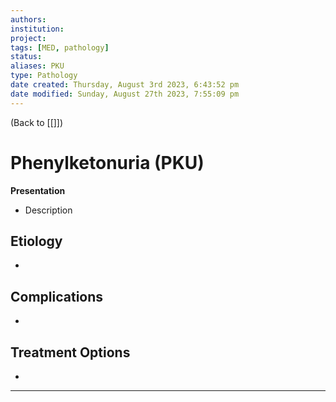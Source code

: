 ```yaml
---
authors: 
institution: 
project: 
tags: [MED, pathology]
status: 
aliases: PKU
type: Pathology
date created: Thursday, August 3rd 2023, 6:43:52 pm
date modified: Sunday, August 27th 2023, 7:55:09 pm
---
```


(Back to [[]])

# Phenylketonuria (PKU)

**Presentation**
- Description

## Etiology
- 

## Complications
- 

## Treatment Options
- 

---
